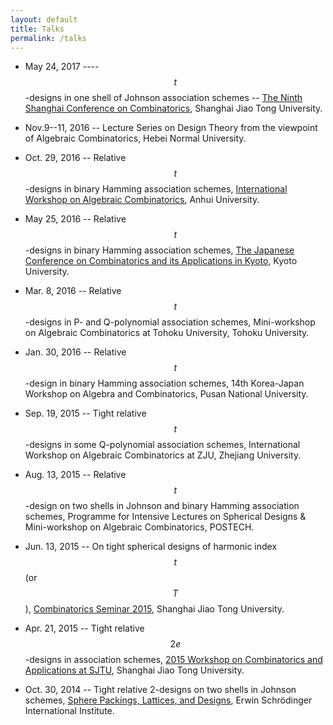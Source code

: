 ```yaml
---
layout: default
title: Talks
permalink: /talks
---
```


* May 24, 2017 ---- $$t$$-designs in one shell of Johnson association schemes -- [The Ninth Shanghai Conference on Combinatorics](http://www.math.sjtu.edu.cn/conference/9shcc/), Shanghai Jiao Tong University. 

* Nov.9--11, 2016 -- Lecture Series on Design Theory from the viewpoint of Algebraic Combinatorics, Hebei Normal University.

* Oct. 29, 2016 -- Relative $$t$$-designs in binary Hamming association schemes, [International Workshop on Algebraic Combinatorics](http://math.ahu.edu.cn/iwac2016/index.asp), Anhui University.

* May 25, 2016 -- Relative $$t$$-designs in binary Hamming association schemes, [The Japanese Conference on Combinatorics and its Applications in Kyoto](http://infoshako.sk.tsukuba.ac.jp/jcca/JCCA14/Lodging.html), Kyoto University.

* Mar. 8, 2016 -- Relative $$t$$-designs in P- and Q-polynomial association schemes, Mini-workshop on Algebraic Combinatorics at Tohoku University, Tohoku University.

* Jan. 30, 2016 -- Relative $$t$$-design in binary Hamming association schemes, 14th Korea-Japan Workshop on Algebra and Combinatorics, Pusan National University.

* Sep. 19, 2015 -- Tight relative $$t$$-designs in some Q-polynomial association schemes, International Workshop on Algebraic Combinatorics at ZJU, Zhejiang University.

* Aug. 13, 2015 -- Relative $$t$$-design on two shells in Johnson and binary Hamming association schemes, Programme for Intensive Lectures on Spherical Designs & Mini-workshop on Algebraic Combinatorics, POSTECH.

* Jun. 13, 2015 -- On tight spherical designs of harmonic index $$t$$ (or $$T$$), [Combinatorics Seminar 2015](http://math.sjtu.edu.cn/conference/Bannai/2015/talk.php?20150613A), Shanghai Jiao Tong University.

* Apr. 21, 2015 -- Tight relative $$2e$$-designs in association schemes, [2015 Workshop on Combinatorics and Applications at SJTU](http://math.sjtu.edu.cn/Conference/2015WCA/home.php), Shanghai Jiao Tong University.

* Oct. 30, 2014 -- Tight relative 2-designs on two shells in Johnson schemes, [Sphere Packings, Lattices, and Designs](https://www.math.tugraz.at/ESI2014/workshop2.html), Erwin Schrödinger International Institute.


